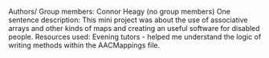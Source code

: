 Authors/ Group members: Connor Heagy (no group members)
One sentence description: This mini project was about the use of associative arrays and other kinds of maps and creating an useful software for disabled people.
Resources used: Evening tutors - helped me understand the logic of writing methods within the AACMappings file.
